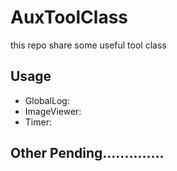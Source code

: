 # AuxToolClass
  this repo share some useful tool class

## Usage
- GlobalLog: 
- ImageViewer:
- Timer: 
## Other Pending..............
